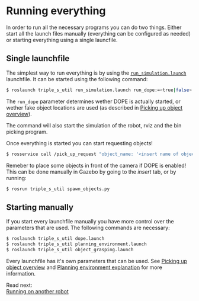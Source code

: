 # Running everything
In order to run all the necessary programs you can do two things. Either start all the launch files manually (everything can be configured as needed) or starting everything using a single launcfile. 

## Single launchfile
The simplest way to run everything is by using the [`run_simulation.launch`](../triple_s_util/launch/run_simulation.launch) launchfile. It can be started using the following command:
```bash
$ roslaunch triple_s_util run_simulation.launch run_dope:=<true|false>
```
The `run_dope` parameter determines wether DOPE is actually started, or wether fake object locations are used (as described in [Picking up object overview](Picking%20up%20object%20overview.md)).

The command will also start the simulation of the robot, rviz and the bin picking program.

Once everything is started you can start requesting objects!
```bash
$ rosservice call /pick_up_request "object_name: '<insert name of object here>'"
```
Remeber to place some objects in front of the camera if DOPE is enabled! This can be done manually in Gazebo by going to the _insert_ tab, or by running:

```bash
$ rosrun triple_s_util spawn_objects.py
```

## Starting manually
If you start every launchfile manually you have more control over the parameters that are used. The following commands are necessary:

```bash
$ roslaunch triple_s_util dope.launch
$ roslaunch triple_s_util planning_environment.launch
$ roslaunch triple_s_util object_grasping.launch
```

Every launchfile has it's own parameters that can be used. See [Picking up object overview](Picking%20up%20object%20overview.md) and [Planning environment explanation](Planning%20Environment%20Explanation.md) for more information.

Read next:  
[Running on another robot](Running%20on%20another%20robot.md)